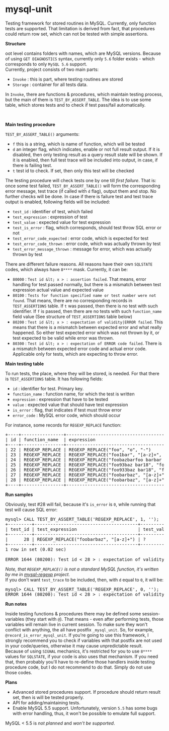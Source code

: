 mysql-unit
==========

Testing framework for stored routines in MySQL. Currently, only function tests are supported. That limitation is derived from fact, that procedures could return row set, which can not be tested with simple assertions.

**Structure**


oot level contains folders with names, which are MySQL versions. Because of using `GET DIAGNOSTICS` syntax, currently only `5.6` folder exists - which corresponds to only `MySQL 5.6` support.
<br/>
Currently, project consists of two main parts:

- `Invoke`  : this is part, where testing routines are stored
- `Storage` : container for all tests data.

In `Invoke`, there are functions & procedures, which maintain testing process, but the main of them is `TEST_BY_ASSERT_TABLE`. The idea is to use some table, which stores tests and to check if test pass/fail automatically.

<br/>

**Main testing procedure**

`TEST_BY_ASSERT_TABLE()` arguments:

- `f` this is a string, which is name of function, which will be tested
- `d` an integer flag, which indicates, enable or not full result output. If it is disabled, then only testing result as a query result state will be shown. If it is enabled, then full test trace will be included into output, in case, if there is failing test.
- `t` test id to check. If set, then only this test will be checked

The testing procedure will check tests one by one till _first failure_. That is: once some test failed, `TEST_BY_ASSERT_TABLE()` will form the corresponding error message, test trace (if called with `d` flag), output them and stop. No further checks will be done. In case if there is failure test and test trace output is enabled, following fields will be included:

- `test_id` : identifier of test, which failed
- `test_expression` : expression of test
- `test_value` : expected value for test expression
- `test_is_error` : flag, which corresponds, should test throw SQL error or not
- `test_error_code_expected` : error code, which is expected for test
- `test_error_code_thrown` : error code, which was actually thrown by test
- `test_error_message_thrown` : message for error, which was actually thrown by test

There are different failure reasons. All reasons have their own `SQLSTATE` codes, which always have `8****` mask. Currently, it can be:

- `80000` : `Test id &lt; x > : assertion failed`. That means, error handling for test passed normally, but there is a mismatch between test expression actual value and expected value
- `80100` : `Tests for function specified name or test number were not found`. That means, there are no corresponding records in `TEST_ASSERTIONS` table. If `t` was passed, then there is no test with such identifier. If `f` is passed, then there are no tests with such `function_name` field value (See structure of `TEST_ASSERTIONS` table below)
- `80200` : `Test id &lt; x > : expectation of validity|ERROR failed`. This means that there is a mismatch between expected error and what really happened. So either test expected error which was not thrown by it, or test expected to be valid while error was thrown.
- `80300` : `Test id &lt; x > : expectation of ERROR code failed`. There is a mismatch between expected error code and actual error code. Applicable only for tests, which are expecting to throw error.

**Main testing table**

To run tests, the place, where they will be stored, is needed. For that there is `TEST_ASSERTIONS` table. It has following fields:

- `id` : identifier for test. Primary key.
- `function_name` : function name, for which the test is written
- `expression` : expression that have to be tested
- `value` : expected value that should have test expression
- `is_error` : flag, that indicates if test must throw error
- `error_code` : MySQL error code, which should occur

For instance, some records for `REGEXP_REPLACE` function:
<pre>
+----+----------------+-----------------------------------------------------------+---------------+----------+------------+
| id | function_name  | expression                                                | value         | is_error | error_code |
+----+----------------+-----------------------------------------------------------+---------------+----------+------------+
| 22 | REGEXP_REPLACE | REGEXP_REPLACE("foo", "o", "-")                           | f--           |        0 | NULL       |
| 23 | REGEXP_REPLACE | REGEXP_REPLACE("foo1bar", "[a-z]+", "")                   | 1             |        0 | NULL       |
| 24 | REGEXP_REPLACE | REGEXP_REPLACE("foobazbarfoo barbar feo", "foo|bar", "+") | +baz++ ++ feo |        0 | NULL       |
| 25 | REGEXP_REPLACE | REGEXP_REPLACE("foo93baz bar18", "foo|[0-9]+", "-")       | --baz bar-    |        0 | NULL       |
| 26 | REGEXP_REPLACE | REGEXP_REPLACE("foo933baz bar18", "foo|[0-8]", "-")       | -9--baz bar-- |        0 | NULL       |
| 27 | REGEXP_REPLACE | REGEXP_REPLACE("foobarbaz", "[a-z]+", "")                 |               |        0 | NULL       |
| 28 | REGEXP_REPLACE | REGEXP_REPLACE("foobarbaz", "[a-z]+")                     | ?             |        0 | 1318       |
+----+----------------+-----------------------------------------------------------+---------------+----------+------------+
</pre>

**Run samples**

Obviously, test #28 will fail, because it's `is_error` is `0`, while running that test will cause SQL error:
<pre>
mysql> CALL TEST_BY_ASSERT_TABLE('REGEXP_REPLACE', 1, '');
+---------+---------------------------------------+------------+---------------+--------------------------+------------------------+-----------------------------------------------------------------------------------+----------------------------------------------------------------------------------------------------------------------------------------------------------------------------------------------------------+
| test_id | test_expression                       | test_value | test_is_error | test_error_code_expected | test_error_code_thrown | test_error_message_thrown                                                         | test_trace                                                                                                                                                                                               |
+---------+---------------------------------------+------------+---------------+--------------------------+------------------------+-----------------------------------------------------------------------------------+----------------------------------------------------------------------------------------------------------------------------------------------------------------------------------------------------------+
|      28 | REGEXP_REPLACE("foobarbaz", "[a-z]+") | ?          |             0 |                     NULL |                   1318 | Incorrect number of arguments for FUNCTION test.REGEXP_REPLACE; expected 3, got 2 | Test id < 28 > : expectation that expression ( REGEXP_REPLACE("foobarbaz", "[a-z]+") ) is valid, failed. ERROR thrown: Incorrect number of arguments for FUNCTION test.REGEXP_REPLACE; expected 3, got 2 |
+---------+---------------------------------------+------------+---------------+--------------------------+------------------------+-----------------------------------------------------------------------------------+----------------------------------------------------------------------------------------------------------------------------------------------------------------------------------------------------------+
1 row in set (0.02 sec)

ERROR 1644 (80200): Test id &lt; 28 > : expectation of validity failed.
</pre>

_Note, that `REGEXP_REPLACE()` is not a standard MySQL function, it's written by me in [mysql-regexp](https://github.com/almadomundo/mysql-regexp) project._
<br/>
If you don't want `test_trace` to be included, then, with `d` equal to `0`, it will be:
<pre>
mysql> CALL TEST_BY_ASSERT_TABLE('REGEXP_REPLACE', 0, '');
ERROR 1644 (80200): Test id &lt; 28 > : expectation of validity failed. 
</pre>

**Run notes**

Inside testing functions & procedures there may be defined some session-variables (they start with `@`). That means - even after performing tests, those variables will remain live in current session. To make sure they won't conflict with anything, the all have postfix `_mysql_unit`. So, for example,  `@record_is_error_mysql_unit`. If you're going to use this framework, I strongly recommend you to check if variables with that postfix are not used in your code/queries, otherwise it may cause unpredictable result.
<br/>
Because of using `SIGNAL` mechanics, it's restricted for you to use `8****` values for `SQLSTATE`, if your code is also uses that mechanism. If you need that, then probably you'll have to re-define those handlers inside testing procedure code, but I do not recommend to do that. Simply do not use those codes.


**Plans**

- Advanced stored procedures support. If procedure should return result set, then is will be tested properly.
- API for adding/maintaining tests. 
- Enable MySQL 5.5 support. Unfortunately, version `5.5` has some bugs with error handling, thus, it won't be possible to emulate full support.

MySQL < 5.5 is _not planned_ and _won't be supported_.